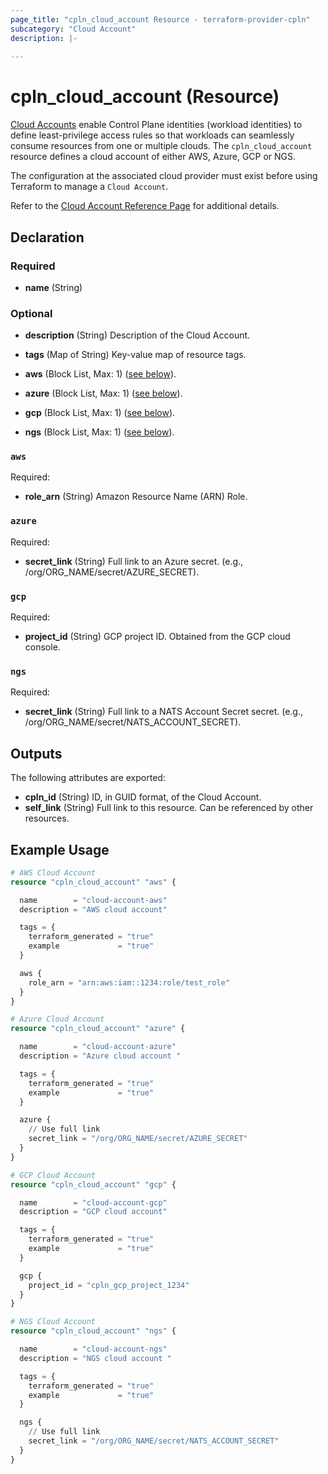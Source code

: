 ```yaml
---
page_title: "cpln_cloud_account Resource - terraform-provider-cpln"
subcategory: "Cloud Account"
description: |-
  
---
```


# cpln_cloud_account (Resource)

[Cloud Accounts](https://docs.controlplane.com/reference/cloudaccount) enable Control Plane identities (workload identities) to define least-privilege access rules so that workloads can seamlessly consume resources from one or multiple clouds. The `cpln_cloud_account` resource defines a cloud account of either AWS, Azure, GCP or NGS.

The configuration at the associated cloud provider must exist before using Terraform to manage a `Cloud Account`.

Refer to the [Cloud Account Reference Page](https://docs.controlplane.com/reference/cloudaccount)
for additional details.
 
## Declaration

### Required

- **name** (String)

### Optional

- **description** (String) Description of the Cloud Account.
- **tags** (Map of String) Key-value map of resource tags.
  
- **aws** (Block List, Max: 1) ([see below](#nestedblock--aws)).
- **azure** (Block List, Max: 1) ([see below](#nestedblock--azure)).
- **gcp** (Block List, Max: 1) ([see below](#nestedblock--gcp)).
- **ngs** (Block List, Max: 1) ([see below](#nestedblock--ngs)).


<a id="nestedblock--aws"></a>
 ### `aws`

Required:

- **role_arn** (String) Amazon Resource Name (ARN) Role.


<a id="nestedblock--azure"></a>
 ### `azure`

Required:

- **secret_link** (String) Full link to an Azure secret. (e.g., /org/ORG_NAME/secret/AZURE_SECRET).


<a id="nestedblock--gcp"></a>
 ### `gcp`

Required:

- **project_id** (String) GCP project ID. Obtained from the GCP cloud console.

<a id="nestedblock--ngs"></a>
 ### `ngs`

Required:

- **secret_link** (String) Full link to a NATS Account Secret secret. (e.g., /org/ORG_NAME/secret/NATS_ACCOUNT_SECRET).

## Outputs

The following attributes are exported:

- **cpln_id** (String) ID, in GUID format, of the Cloud Account.
- **self_link** (String) Full link to this resource. Can be referenced by other resources.

## Example Usage

```terraform
# AWS Cloud Account 
resource "cpln_cloud_account" "aws" {

  name        = "cloud-account-aws"
  description = "AWS cloud account"

  tags = {
    terraform_generated = "true"
    example             = "true"
  }

  aws {
    role_arn = "arn:aws:iam::1234:role/test_role"
  }
}

# Azure Cloud Account 
resource "cpln_cloud_account" "azure" {

  name        = "cloud-account-azure"
  description = "Azure cloud account "

  tags = {
    terraform_generated = "true"
    example             = "true"
  }

  azure {
    // Use full link
    secret_link = "/org/ORG_NAME/secret/AZURE_SECRET"
  }
}

# GCP Cloud Account 
resource "cpln_cloud_account" "gcp" {

  name        = "cloud-account-gcp"
  description = "GCP cloud account"

  tags = {
    terraform_generated = "true"
    example             = "true"
  }

  gcp {
    project_id = "cpln_gcp_project_1234"
  }
}

# NGS Cloud Account 
resource "cpln_cloud_account" "ngs" {

  name        = "cloud-account-ngs"
  description = "NGS cloud account "

  tags = {
    terraform_generated = "true"
    example             = "true"
  }

  ngs {
    // Use full link
    secret_link = "/org/ORG_NAME/secret/NATS_ACCOUNT_SECRET"
  }
}
```